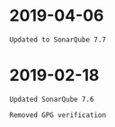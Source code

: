 # 2019-04-06

```Updated to SonarQube 7.7```

# 2019-02-18

```Updated SonarQube 7.6```

```Removed GPG verification```
